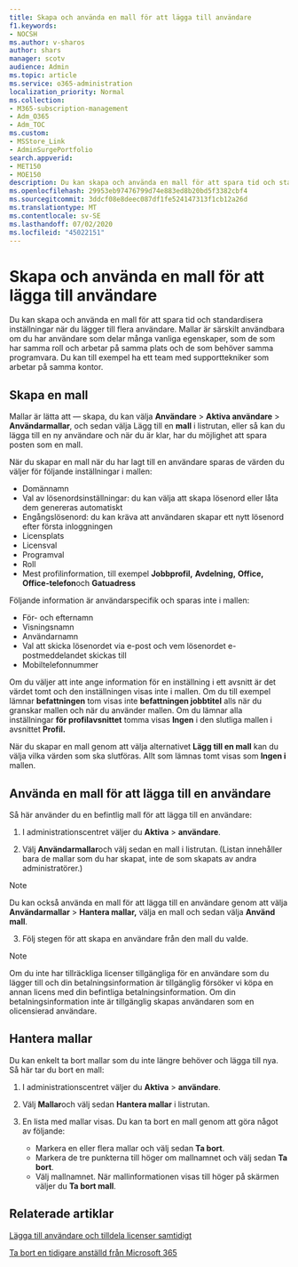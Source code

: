 ```yaml
---
title: Skapa och använda en mall för att lägga till användare
f1.keywords:
- NOCSH
ms.author: v-sharos
author: shars
manager: scotv
audience: Admin
ms.topic: article
ms.service: o365-administration
localization_priority: Normal
ms.collection:
- M365-subscription-management
- Adm_O365
- Adm_TOC
ms.custom:
- MSStore_Link
- AdminSurgePortfolio
search.appverid:
- MET150
- MOE150
description: Du kan skapa och använda en mall för att spara tid och standardisera inställningar när du lägger till flera användare.
ms.openlocfilehash: 29953eb97476799d74e883ed8b20bd5f3382cbf4
ms.sourcegitcommit: 3ddcf08e8deec087df1fe524147313f1cb12a26d
ms.translationtype: MT
ms.contentlocale: sv-SE
ms.lasthandoff: 07/02/2020
ms.locfileid: "45022151"
---
```

# <a name="create-and-use-a-template-to-add-users"></a>Skapa och använda en mall för att lägga till användare

Du kan skapa och använda en mall för att spara tid och standardisera inställningar när du lägger till flera användare. Mallar är särskilt användbara om du har användare som delar många vanliga egenskaper, som de som har samma roll och arbetar på samma plats och de som behöver samma programvara. Du kan till exempel ha ett team med supporttekniker som arbetar på samma kontor.  

## <a name="create-a-template"></a>Skapa en mall

Mallar är lätta att &mdash; skapa, du kan välja **Användare**  >  **Aktiva användare**  >  **Användarmallar**, och sedan välja Lägg till en **mall** i listrutan, eller så kan du lägga till en ny användare och när du är klar, har du möjlighet att spara posten som en mall.

När du skapar en mall när du har lagt till en användare sparas de värden du väljer för följande inställningar i mallen:

- Domännamn
- Val av lösenordsinställningar: du kan välja att skapa lösenord eller låta dem genereras automatiskt
- Engångslösenord: du kan kräva att användaren skapar ett nytt lösenord efter första inloggningen
- Licensplats
- Licensval
- Programval
- Roll
- Mest profilinformation, till exempel **Jobbprofil,** **Avdelning,** **Office,** **Office-telefon**och **Gatuadress** 

Följande information är användarspecifik och sparas inte i mallen:

- För- och efternamn
- Visningsnamn
- Användarnamn
- Val att skicka lösenordet via e-post och vem lösenordet e-postmeddelandet skickas till
- Mobiltelefonnummer

Om du väljer att inte ange information för en inställning i ett avsnitt är det värdet tomt och den inställningen visas inte i mallen. Om du till exempel lämnar **befattningen** tom visas inte **befattningen jobbtitel** alls när du granskar mallen och när du använder mallen. Om du lämnar alla inställningar **för profilavsnittet** tomma visas **Ingen** i den slutliga mallen i avsnittet **Profil.**

När du skapar en mall genom att välja alternativet **Lägg till en mall** kan du välja vilka värden som ska slutföras. Allt som lämnas tomt visas som **Ingen i** mallen.

## <a name="use-a-template-to-add-a-user"></a>Använda en mall för att lägga till en användare

Så här använder du en befintlig mall för att lägga till en användare:

1. I administrationscentret väljer du **Aktiva**  >  **användare**.

2. Välj **Användarmallar**och välj sedan en mall i listrutan. (Listan innehåller bara de mallar som du har skapat, inte de som skapats av andra administratörer.)

 > [!NOTE]
 > Du kan också använda en mall för att lägga till en användare genom att välja **Användarmallar**  >  **Hantera mallar,** välja en mall och sedan välja **Använd mall**.

3. Följ stegen för att skapa en användare från den mall du valde.

> [!NOTE]
> Om du inte har tillräckliga licenser tillgängliga för en användare som du lägger till och din betalningsinformation är tillgänglig försöker vi köpa en annan licens med din befintliga betalningsinformation. Om din betalningsinformation inte är tillgänglig skapas användaren som en olicensierad användare.

## <a name="manage-templates"></a>Hantera mallar

Du kan enkelt ta bort mallar som du inte längre behöver och lägga till nya. Så här tar du bort en mall:

1. I administrationscentret väljer du **Aktiva**  >  **användare**.

2. Välj **Mallar**och välj sedan **Hantera mallar** i listrutan.

3. En lista med mallar visas. Du kan ta bort en mall genom att göra något av följande:
    - Markera en eller flera mallar och välj sedan **Ta bort**. 
    - Markera de tre punkterna till höger om mallnamnet och välj sedan **Ta bort**.
    - Välj mallnamnet. När mallinformationen visas till höger på skärmen väljer du **Ta bort mall**.

## <a name="related-articles"></a>Relaterade artiklar

[Lägga till användare och tilldela licenser samtidigt](add-users.md)

[Ta bort en tidigare anställd från Microsoft 365](remove-former-employee.md)
  
